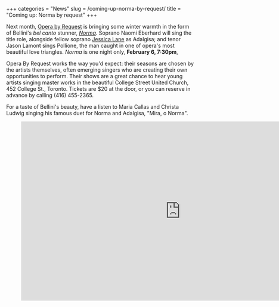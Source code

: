 +++
categories = "News"
slug = /coming-up-norma-by-request/
title = "Coming up: Norma by request"
+++

Next month, [Opera by Request](/scene/companies/opera-by-request/) is bringing some winter warmth in the form of Bellini's *bel canto* stunner, [*Norma*](https://www.facebook.com/events/800602460083386/). Soprano Naomi Eberhard will sing the title role, alongside fellow soprano [Jessica Lane](/scene/people/jessica-lane/) as Adalgisa; and tenor Jason Lamont sings Pollione, the man caught in one of opera's most beautiful love triangles. *Norma* is one night only, **February 6, 7:30pm**,

Opera By Request works the way you'd expect: their seasons are chosen by the artists themselves, often emerging singers who are creating their own opportunities to perform. Their shows are a great chance to hear young artists singing master works in the beautiful College Street United Church, 452 College St., Toronto. Tickets are $20 at the door, or you can reserve in advance by calling (416) 455-2365.

For a taste of Bellini's beauty, have a listen to Maria Callas and Christa Ludwig singing his famous duet for Norma and Adalgisa, "Mira, o Norma".

<figure data-type="video">
<iframe width="854" height="480" src="https://www.youtube.com/embed/QIFVjcY1zW4" frameborder="0" allowfullscreen></iframe>
</figure>
